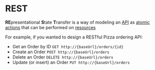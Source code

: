 <!-- {"alias": "rest"} -->
# REST

**RE**presentational **S**tate **T**ransfer is a way of modeling an [API](@API) as
[atomic](@atomic) [actions](@HTTP-Method) that can be performed on [resources](@Resource)

For example, if you wanted to design a RESTful Pizza ordering API:
 - Get an Order by ID `GET http://{baseUrl}/orders/{id}`
 - Create an Order `POST http://{baseUrl}/orders`
 - Delete an Order `DELETE http://{baseUrl}/orders`
 - Update (or insert) an Order `PUT http://{baseUrl}/orders`
